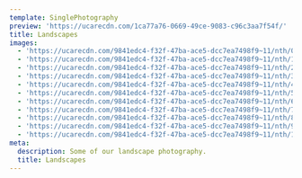 ```yaml
---
template: SinglePhotography
preview: 'https://ucarecdn.com/1ca77a76-0669-49ce-9083-c96c3aa7f54f/'
title: Landscapes
images:
  - 'https://ucarecdn.com/9841edc4-f32f-47ba-ace5-dcc7ea7498f9~11/nth/0/'
  - 'https://ucarecdn.com/9841edc4-f32f-47ba-ace5-dcc7ea7498f9~11/nth/1/'
  - 'https://ucarecdn.com/9841edc4-f32f-47ba-ace5-dcc7ea7498f9~11/nth/2/'
  - 'https://ucarecdn.com/9841edc4-f32f-47ba-ace5-dcc7ea7498f9~11/nth/3/'
  - 'https://ucarecdn.com/9841edc4-f32f-47ba-ace5-dcc7ea7498f9~11/nth/4/'
  - 'https://ucarecdn.com/9841edc4-f32f-47ba-ace5-dcc7ea7498f9~11/nth/5/'
  - 'https://ucarecdn.com/9841edc4-f32f-47ba-ace5-dcc7ea7498f9~11/nth/6/'
  - 'https://ucarecdn.com/9841edc4-f32f-47ba-ace5-dcc7ea7498f9~11/nth/7/'
  - 'https://ucarecdn.com/9841edc4-f32f-47ba-ace5-dcc7ea7498f9~11/nth/8/'
  - 'https://ucarecdn.com/9841edc4-f32f-47ba-ace5-dcc7ea7498f9~11/nth/9/'
  - 'https://ucarecdn.com/9841edc4-f32f-47ba-ace5-dcc7ea7498f9~11/nth/10/'
meta:
  description: Some of our landscape photography.
  title: Landscapes
---
```


